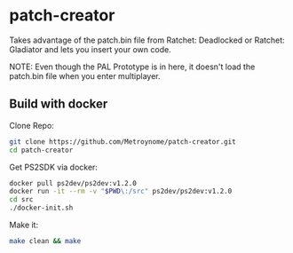 # patch-creator
Takes advantage of the patch.bin file from Ratchet: Deadlocked or Ratchet: Gladiator and lets you insert your own code.

NOTE: Even though the PAL Prototype is in here, it doesn't load the patch.bin file when you enter multiplayer.

## Build with docker
Clone Repo:
```sh
git clone https://github.com/Metroynome/patch-creator.git
cd patch-creator
```

Get PS2SDK via docker:
```sh
docker pull ps2dev/ps2dev:v1.2.0
docker run -it --rm -v "$PWD\:/src" ps2dev/ps2dev:v1.2.0
cd src
./docker-init.sh
```

Make it:
```sh
make clean && make
```
